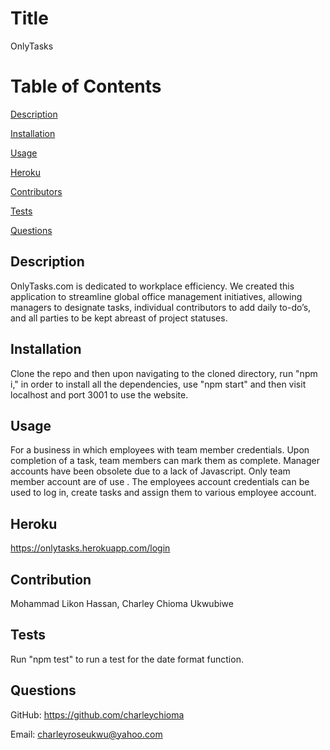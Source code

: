 
# Title
OnlyTasks

# Table of Contents
[Description](#description)

[Installation](#instalation)

[Usage](#usage)

[Heroku](#heroku)

[Contributors](#contributors)

[Tests](#tests)

[Questions](#questions)

## Description
OnlyTasks.com is dedicated to workplace efficiency. We created this application to streamline global office management initiatives, allowing managers to designate tasks, individual contributors to add daily to-do’s, and all parties to be kept abreast of project statuses.  

## Installation
Clone the repo and then upon navigating to the cloned directory, run "npm i," in order to install all the dependencies, use "npm start" and then visit localhost and port 3001 to use the website.

## Usage
For a business in which employees with team member credentials. Upon completion of a task, team members can mark them as complete. Manager accounts have been obsolete due to a lack of Javascript. Only team member account are of use . The employees account credentials can be used to log in, create tasks and assign them to various employee account.

## Heroku 
https://onlytasks.herokuapp.com/login


## Contribution
Mohammad Likon Hassan, 
Charley Chioma Ukwubiwe

## Tests
Run "npm test" to run a test for the date format function.

## Questions
GitHub: https://github.com/charleychioma 

Email: charleyroseukwu@yahoo.com
